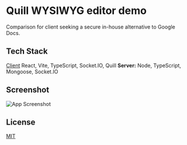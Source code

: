 
# Quill WYSIWYG editor demo

Comparison for client seeking a secure in-house alternative to Google Docs.


## Tech Stack

[Client](https://github.com/simon-cg/quill-demo-client) React, Vite, TypeScript, Socket.IO, Quill
**Server:** Node, TypeScript, Mongoose, Socket.IO

  
## Screenshot

![App Screenshot](https://res.cloudinary.com/zunderzump/image/upload/v1619091517/Capture_cuf5mn.png)

  
## License

[MIT](https://choosealicense.com/licenses/mit/)
